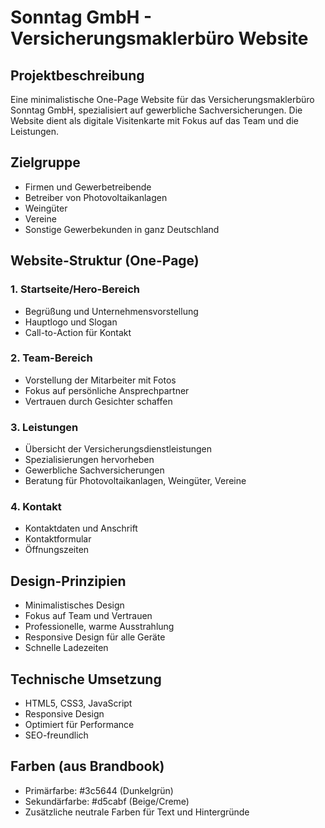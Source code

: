 # Sonntag GmbH - Versicherungsmaklerbüro Website

## Projektbeschreibung

Eine minimalistische One-Page Website für das Versicherungsmaklerbüro Sonntag GmbH, spezialisiert auf gewerbliche Sachversicherungen. Die Website dient als digitale Visitenkarte mit Fokus auf das Team und die Leistungen.

## Zielgruppe
- Firmen und Gewerbetreibende
- Betreiber von Photovoltaikanlagen
- Weingüter
- Vereine
- Sonstige Gewerbekunden in ganz Deutschland

## Website-Struktur (One-Page)

### 1. Startseite/Hero-Bereich
- Begrüßung und Unternehmensvorstellung
- Hauptlogo und Slogan
- Call-to-Action für Kontakt

### 2. Team-Bereich
- Vorstellung der Mitarbeiter mit Fotos
- Fokus auf persönliche Ansprechpartner
- Vertrauen durch Gesichter schaffen

### 3. Leistungen
- Übersicht der Versicherungsdienstleistungen
- Spezialisierungen hervorheben
- Gewerbliche Sachversicherungen
- Beratung für Photovoltaikanlagen, Weingüter, Vereine

### 4. Kontakt
- Kontaktdaten und Anschrift
- Kontaktformular
- Öffnungszeiten

## Design-Prinzipien
- Minimalistisches Design
- Fokus auf Team und Vertrauen
- Professionelle, warme Ausstrahlung
- Responsive Design für alle Geräte
- Schnelle Ladezeiten

## Technische Umsetzung
- HTML5, CSS3, JavaScript
- Responsive Design
- Optimiert für Performance
- SEO-freundlich

## Farben (aus Brandbook)
- Primärfarbe: #3c5644 (Dunkelgrün)
- Sekundärfarbe: #d5cabf (Beige/Creme)
- Zusätzliche neutrale Farben für Text und Hintergründe
